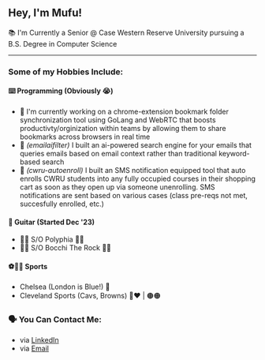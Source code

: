 ## Hey, I'm Mufu!

📚 I'm Currently a Senior @ Case Western Reserve University pursuing a B.S. Degree in Computer Science

---
### Some of my Hobbies Include:

#### ⌨️ Programming (Obviously 😭)
- 🌱 I'm currently working on a chrome-extension bookmark folder synchronization tool using GoLang and WebRTC that boosts productivty/orginization within teams by allowing them to share bookmarks across browsers in real time
- 🌳 *(emailaifilter)* I built an ai-powered search engine for your emails that queries emails based on email context rather than traditional keyword-based search
- 🌲 *(cwru-autoenroll)* I built an SMS notification equipped tool that auto enrolls CWRU students into any fully occupied courses in their shopping cart as soon as they open up via someone unenrolling. SMS notifications are sent based on various cases (class pre-reqs not met, succesfully enrolled, etc.)

#### 🎸 Guitar (Started Dec '23)
- 🤘🏾 S/O Polyphia 🤘🏾
- 🤘🏾 S/O Bocchi The Rock 🤘🏾

#### ⚽️🏀🏈 Sports
- Chelsea (London is Blue!) 🔹
- Cleveland Sports (Cavs, Browns) 💛❤️ | 🟤🟠

### 🗣️ You Can Contact Me:
- via [LinkedIn](https://www.linkedin.com/in/mufu-tebit-8bb355256/)
- via [Email](mailto:mmt108@case.edu)

